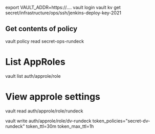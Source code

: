 
export VAULT_ADDR=https://....
vault login
vault kv get secret/infrastructure/ops/ssh/jenkins-deploy-key-2021

## Get contents of policy
vault policy read secret-ops-rundeck

# List AppRoles
vault list auth/approle/role

# View approle settings
vault read auth/approle/role/rundeck



vault write auth/approle/role/dv-rundeck token_policies="secret-dv-rundeck" token_ttl=30m token_max_ttl=1h